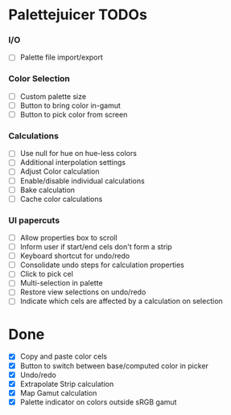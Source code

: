 # Palettejuicer TODOs

### I/O

- [ ] Palette file import/export

### Color Selection

- [ ] Custom palette size
- [ ] Button to bring color in-gamut
- [ ] Button to pick color from screen

### Calculations

- [ ] Use null for hue on hue-less colors
- [ ] Additional interpolation settings
- [ ] Adjust Color calculation
- [ ] Enable/disable individual calculations
- [ ] Bake calculation
- [ ] Cache color calculations

### UI papercuts

- [ ] Allow properties box to scroll
- [ ] Inform user if start/end cels don't form a strip
- [ ] Keyboard shortcut for undo/redo
- [ ] Consolidate undo steps for calculation properties
- [ ] Click to pick cel
- [ ] Multi-selection in palette
- [ ] Restore view selections on undo/redo
- [ ] Indicate which cels are affected by a calculation on selection

# Done

- [x] Copy and paste color cels
- [x] Button to switch between base/computed color in picker
- [x] Undo/redo
- [x] Extrapolate Strip calculation
- [x] Map Gamut calculation
- [x] Palette indicator on colors outside sRGB gamut
